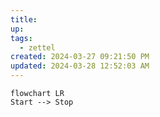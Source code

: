```yaml
---
title:
up: 
tags:
  - zettel
created: 2024-03-27 09:21:50 PM
updated: 2024-03-28 12:52:03 AM
---
```

```mermaid
flowchart LR
Start --> Stop
```

